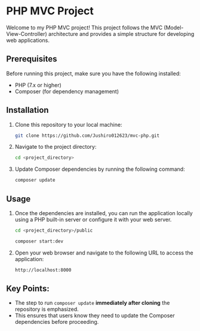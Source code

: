 # PHP MVC Project

Welcome to my PHP MVC project! This project follows the MVC (Model-View-Controller) architecture and provides a simple structure for developing web applications.

## Prerequisites

Before running this project, make sure you have the following installed:

- PHP (7.x or higher)
- Composer (for dependency management)

## Installation
1. Clone this repository to your local machine:
   ```bash
   git clone https://github.com/Jushiro012623/mvc-php.git
2. Navigate to the project directory:
    ```bash
    cd <project_directory>
3. Update Composer dependencies by running the following command:
    ```bash
    composer update
## Usage
1. Once the dependencies are installed, you can run the application locally using a PHP built-in server or configure it with your web server.
    ```bash
    cd <project_directory>/public

    composer start:dev
    ```

2. Open your web browser and navigate to the following URL to access the application:
    ```bash
    http://localhost:8000 
    ```
## Key Points:
- The step to run `composer update` **immediately after cloning** the repository is emphasized.
- This ensures that users know they need to update the Composer dependencies before proceeding.

<!-- ## Additional information
### Database Migration Command
1. **Create a New Table**

    ```bash
    composer migrate    
    ```
    - The `composer migrate` command will run the migrations and create the necessary tables in the database

2. This `composer rollback` command is going to drop a table in the data base

    ```bash
    composer migrate    
    ```
    - The composer rollback command will revert the most recent migration, effectively dropping the table(s) in the database that were created by the last migration.

3. This `composer migrate:fresh` command is going to drop a table in the database `if exists` and then migrate the table

    ```bash
    composer migrate    
    ```
    - The composer migrate:fresh command will first drop all tables in the database (if they exist) and then re-run all migrations to recreate the tables from scratch.

### Explanation:
- The commands are clearly outlined with their purpose described before the code block.
- Each section includes a brief note on how and when to use each command (create, rollback, and refresh migrations).
- The commands are separated for better readability, and appropriate headings are used to structure the content.

This refined version helps users easily understand the migration commands and when to use them, making the section both informative and easy to navigate.
 -->


<!-- ## Contributing
We welcome contributions to this project! If you want to contribute, please follow these steps:

1. Fork the repository.
    ```bash
    Create a new branch (git checkout -b feature-name).

    Commit your changes (git commit -am 'Add new feature').

    Push the branch (git push origin feature-name).

    Create a new Pull Request. -->
